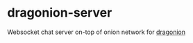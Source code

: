 # dragonion-server
Websocket chat server on-top of onion network for [dragonion](https://github.com/dragonionx/dragonion)
